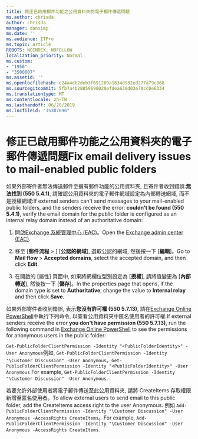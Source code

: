 ```yaml
---
title: 修正已啟用郵件功能之公用資料夾的電子郵件傳遞問題
ms.author: chrisda
author: chrisda
manager: dansimp
ms.date: ''
ms.audience: ITPro
ms.topic: article
ROBOTS: NOINDEX, NOFOLLOW
localization_priority: Normal
ms.custom:
- "1956"
- "3500007"
ms.assetid: ''
ms.openlocfilehash: e24a4db2deb3f691209a1634d932ed277a79c868
ms.sourcegitcommit: 5fb7a4b28859690020efdea630d03e70cc0e6334
ms.translationtype: MT
ms.contentlocale: zh-TW
ms.lasthandoff: 06/28/2019
ms.locfileid: "35387696"
---
```

# <a name="fix-email-delivery-issues-to-mail-enabled-public-folders"></a><span data-ttu-id="e87f9-102">修正已啟用郵件功能之公用資料夾的電子郵件傳遞問題</span><span class="sxs-lookup"><span data-stu-id="e87f9-102">Fix email delivery issues to mail-enabled public folders</span></span>

<span data-ttu-id="e87f9-103">如果外部寄件者無法傳送郵件至擁有郵件功能的公用資料夾, 且寄件者收到錯誤:**無法找到 (550 5.4.1)**, 請確認公用資料夾的電子郵件網域設定為內部轉送網域, 而不是授權網域:</span><span class="sxs-lookup"><span data-stu-id="e87f9-103">If external senders can't send messages to your mail-enabled public folders, and the senders receive the error: **couldn't be found (550 5.4.1)**, verify the email domain for the public folder is configured as an internal relay domain instead of an authoritative domain:</span></span>

1. <span data-ttu-id="e87f9-104">開啟[Exchange 系統管理中心 (EAC)](https://docs.microsoft.com/Exchange/exchange-admin-center)。</span><span class="sxs-lookup"><span data-stu-id="e87f9-104">Open the [Exchange admin center (EAC)](https://docs.microsoft.com/Exchange/exchange-admin-center).</span></span>

2. <span data-ttu-id="e87f9-105">移至 [**郵件流程** \> ] [**公認的網域**], 選取公認的網域, 然後按一下 [**編輯**]。</span><span class="sxs-lookup"><span data-stu-id="e87f9-105">Go to **Mail flow** \> **Accepted domains**, select the accepted domain, and then click **Edit**.</span></span>

3. <span data-ttu-id="e87f9-106">在開啟的 [屬性] 頁面中, 如果將網欄位型別設定為 [**授權**], 請將值變更為 [**內部轉送**], 然後按一下 [**儲存**]。</span><span class="sxs-lookup"><span data-stu-id="e87f9-106">In the properties page that opens, if the domain type is set to **Authoritative**, change the value to **Internal relay** and then click **Save**.</span></span>

<span data-ttu-id="e87f9-107">如果外部寄件者收到錯誤, 表示**您沒有許可權 (550 5.7.13)**, 請在[Exchange Online PowerShell](https://docs.microsoft.com/powershell/exchange/exchange-online/connect-to-exchange-online-powershell/connect-to-exchange-online-powershell)中執行下列命令, 以查看公用資料夾中匿名使用者的許可權:</span><span class="sxs-lookup"><span data-stu-id="e87f9-107">If external senders receive the error **you don't have permission (550 5.7.13)**, run the following command in [Exchange Online PowerShell](https://docs.microsoft.com/powershell/exchange/exchange-online/connect-to-exchange-online-powershell/connect-to-exchange-online-powershell) to see the permissions for anonymous users in the public folder:</span></span>

<span data-ttu-id="e87f9-108">`Get-PublicFolderClientPermission -Identity "<PublicFolderIdentity>" -User Anonymous`例如, `Get-PublicFolderClientPermission -Identity "\Customer Discussion" -User Anonymous`。</span><span class="sxs-lookup"><span data-stu-id="e87f9-108">`Get-PublicFolderClientPermission -Identity "<PublicFolderIdentity>" -User Anonymous` For example, `Get-PublicFolderClientPermission -Identity "\Customer Discussion" -User Anonymous`.</span></span>

<span data-ttu-id="e87f9-109">若要允許外部使用者將電子郵件傳送至此公用資料夾, 請將 CreateItems 存取權限新增至匿名使用者。</span><span class="sxs-lookup"><span data-stu-id="e87f9-109">To allow external users to send email to this public folder, add the CreateItems access right to the user Anonymous.</span></span> <span data-ttu-id="e87f9-110">例如 `Add-PublicFolderClientPermission -Identity "\Customer Discussion" -User Anonymous -AccessRights CreateItems`。</span><span class="sxs-lookup"><span data-stu-id="e87f9-110">For example, `Add-PublicFolderClientPermission -Identity "\Customer Discussion" -User Anonymous -AccessRights CreateItems`.</span></span>
